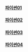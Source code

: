#### [파이썬01](%ED%8C%8C%EC%9D%B4%EC%8D%AC01.md)

#### [파이썬02](python02.md)

#### [파이썬03](python03.md)

#### [파이썬04](/python/python04.md)